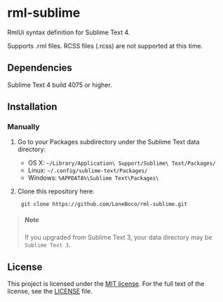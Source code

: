 # rml-sublime
RmlUi syntax definition for Sublime Text 4.

Supports .rml files.  RCSS files (.rcss) are not supported at this time.

## Dependencies

Sublime Text 4 build 4075 or higher.

## Installation

### Manually

1. Go to your Packages subdirectory under the Sublime Text data directory:
    * OS X: `~/Library/Application\ Support/Sublime\ Text/Packages/`
    * Linux: `~/.config/sublime-text/Packages/`
    * Windows: `%APPDATA%\Sublime Text\Packages\`
2. Clone this repository here:

        git clone https://github.com/LoneBoco/rml-sublime.git

> ##### Note
> If you upgraded from Sublime Text 3, your data directory may be `Sublime Text 3`.

## License

This project is licensed under the [MIT license](https://opensource.org/licenses/MIT).  For the full text of the license, see the [LICENSE](LICENSE) file.

